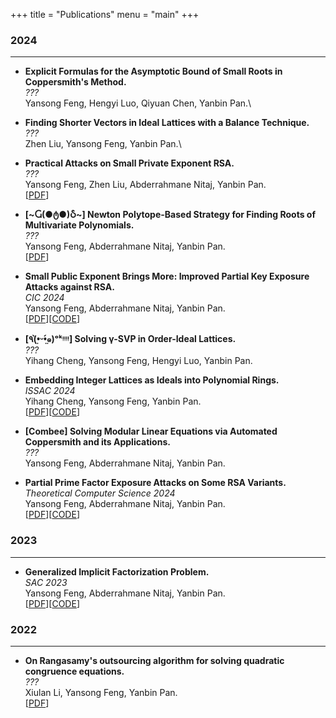 +++
title = "Publications"
menu = "main"
+++
### 2024
---
- **Explicit Formulas for the Asymptotic Bound of Small Roots in Coppersmith's Method.**\
*???*\
Yansong Feng, Hengyi Luo, Qiyuan Chen, Yanbin Pan.\

- **Finding Shorter Vectors in Ideal Lattices with a Balance Technique.**\
*???*\
Zhen Liu, Yansong Feng, Yanbin Pan.\

- **Practical Attacks on Small Private Exponent RSA.**\
*???*\
Yansong Feng, Zhen Liu, Abderrahmane Nitaj, Yanbin Pan.\
[[PDF](https://eprint.iacr.org/2024/1331.pdf)]

- **[\~Ⴚ(●ტ●)Ⴢ\~] Newton Polytope-Based Strategy for Finding Roots of Multivariate Polynomials.**\
*???*\
Yansong Feng,  Abderrahmane Nitaj, Yanbin Pan.\
[[PDF](https://eprint.iacr.org/2024/1330)]

- **Small Public Exponent Brings More: Improved Partial Key Exposure Attacks against RSA.**\
*CIC 2024*\
Yansong Feng,  Abderrahmane Nitaj, Yanbin Pan.\
[[PDF](https://eprint.iacr.org/2024/1329)][[CODE](https://github.com/fffmath/MSBsOfPrivateKeyAttack)]

- **[٩(•̤̀ᵕ•̤́๑)ᵒᵏᵎᵎᵎᵎ] Solving γ-SVP in Order-Ideal Lattices.**\
*???*\
Yihang Cheng, Yansong Feng, Hengyi Luo, Yanbin Pan.

- **Embedding Integer Lattices as Ideals into  Polynomial Rings.**\
*ISSAC 2024*\
Yihang Cheng, Yansong Feng, Yanbin Pan.\
[[PDF](https://eprint.iacr.org/2024/1041)][[CODE](https://github.com/fffmath/IdentifyIdealLattice)]

- **[Combee] Solving Modular Linear Equations via Automated Coppersmith and its Applications.**\
*???*\
Yansong Feng,  Abderrahmane Nitaj, Yanbin Pan.

- **Partial Prime Factor Exposure Attacks on Some RSA Variants.**\
*Theoretical Computer Science 2024*\
Yansong Feng,  Abderrahmane Nitaj, Yanbin Pan.\
[[PDF](https://doi.org/10.1016/j.tcs.2024.114549)][[CODE](https://github.com/fffmath/PPFEAttack)]
### 2023
---
- **Generalized Implicit Factorization Problem.**\
*SAC 2023*\
Yansong Feng,  Abderrahmane Nitaj, Yanbin Pan.\
[[PDF](https://eprint.iacr.org/2023/1562)][[CODE](https://github.com/fffmath/GIFP)]

### 2022
---
- **On Rangasamy's outsourcing algorithm for solving quadratic congruence equations.**\
*???*\
Xiulan Li, Yansong Feng, Yanbin Pan.\
[[PDF](https://arxiv.org/pdf/2203.10751)]